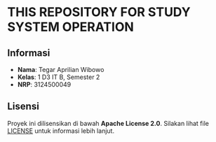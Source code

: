 # THIS REPOSITORY FOR STUDY SYSTEM OPERATION

## Informasi

- **Nama**: Tegar Aprilian Wibowo  
- **Kelas**: 1 D3 IT B, Semester 2  
- **NRP**: 3124500049  

## Lisensi

Proyek ini dilisensikan di bawah **Apache License 2.0**. Silakan lihat file [LICENSE](LICENSE) untuk informasi lebih lanjut.

